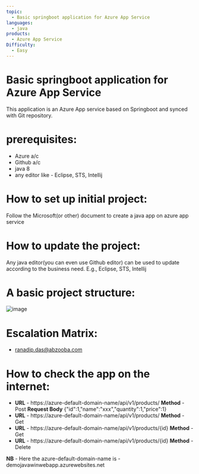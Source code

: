 ```yaml
---
topic: 
  - Basic springboot application for Azure App Service
languages:
  - java
products:
  - Azure App Service
Difficulty:
  - Easy
---
```


# Basic springboot application for Azure App Service
This application is an Azure App service based on Springboot and synced with Git repository.

# prerequisites:
  - Azure a/c
  - Github a/c
  - java 8
  - any editor like - Eclipse, STS, Intellij

# How to set up initial project:
Follow the Microsoft(or other) document to create a java app on azure app service

# How to update the project:
Any java editor(you can even use Github editor) can be used to update according to the business need. E.g., Eclipse, STS, Intellij

# A basic project structure:
  ![image](https://user-images.githubusercontent.com/20474367/233970093-46c7a52a-907e-4697-aa54-0e38de0f8524.png)

# Escalation Matrix:
  - ranadip.das@abzooba.com

# How to check the app on the internet:
  - **URL** - https://azure-default-domain-name/api/v1/products/ 
**Method** - Post 
**Request Body** {"id":1,"name":"xxx","quantity":1,"price":1}
  - **URL** - https://azure-default-domain-name/api/v1/products/ 
**Method** - Get
  - **URL** - https://azure-default-domain-name/api/v1/products/{id} 
**Method** - Get
  - **URL** - https://azure-default-domain-name/api/v1/products/{id} 
**Method** - Delete

**NB** - Here the azure-default-domain-name is - demojavawinwebapp.azurewebsites.net
